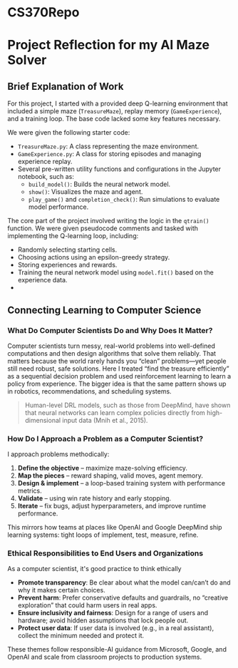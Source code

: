 # CS370Repo

# Project Reflection for my AI Maze Solver

## Brief Explanation of Work

For this project, I started with a provided deep Q-learning environment that included a simple maze (`TreasureMaze`), replay memory (`GameExperience`), and a training loop. The base code lacked some key features necessary.

We were given the following starter code:
- `TreasureMaze.py`: A class representing the maze environment.
- `GameExperience.py`: A class for storing episodes and managing experience replay.
- Several pre-written utility functions and configurations in the Jupyter notebook, such as:
  - `build_model()`: Builds the neural network model.
  - `show()`: Visualizes the maze and agent.
  - `play_game()` and `completion_check()`: Run simulations to evaluate model performance.

The core part of the project involved writing the logic in the `qtrain()` function. We were given pseudocode comments and tasked with implementing the Q-learning loop, including:
- Randomly selecting starting cells.
- Choosing actions using an epsilon-greedy strategy.
- Storing experiences and rewards.
- Training the neural network model using `model.fit()` based on the experience data.
- 
## Connecting Learning to Computer Science

### What Do Computer Scientists Do and Why Does It Matter?

Computer scientists turn messy, real-world problems into well-defined computations and then design algorithms that solve them reliably. That matters because the world rarely hands you “clean” problems—yet people still need robust, safe solutions. Here I treated “find the treasure efficiently” as a sequential decision problem and used reinforcement learning to learn a policy from experience. The bigger idea is that the same pattern shows up in robotics, recommendations, and scheduling systems.

> Human-level DRL models, such as those from DeepMind, have shown that neural networks can learn complex policies directly from high-dimensional input data (Mnih et al., 2015).

### How Do I Approach a Problem as a Computer Scientist?

I approach problems methodically:
1. **Define the objective** – maximize maze-solving efficiency.
2. **Map the pieces** – reward shaping, valid moves, agent memory.
3. **Design & implement** – a loop-based training system with performance metrics.
4. **Validate** – using win rate history and early stopping.
5. **Iterate** – fix bugs, adjust hyperparameters, and improve runtime performance.

This mirrors how teams at places like OpenAI and Google DeepMind ship learning systems: tight loops of implement, test, measure, refine.

### Ethical Responsibilities to End Users and Organizations

As a computer scientist, it's good practice to think ethically

- **Promote transparency**: Be clear about what the model can/can’t do and why it makes certain choices.
- **Prevent harm**: Prefer conservative defaults and guardrails, no “creative exploration” that could harm users in real apps.
- **Ensure inclusivity and fairness**: Design for a range of users and hardware; avoid hidden assumptions that lock people out.
- **Protect user data**: If user data is involved (e.g., in a real assistant), collect the minimum needed and protect it.

These themes follow responsible-AI guidance from Microsoft, Google, and OpenAI and scale from classroom projects to production systems.
